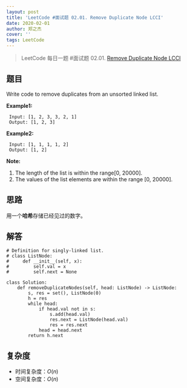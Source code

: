 ```yaml
---
layout: post
title: 'LeetCode #面试题 02.01. Remove Duplicate Node LCCI'
date: 2020-02-01
author: 郑之杰
cover: ''
tags: LeetCode
---
```


> LeetCode 每日一题 #面试题 02.01. [Remove Duplicate Node LCCI](https://leetcode-cn.com/problems/remove-duplicate-node-lcci/)

## 题目
Write code to remove duplicates from an unsorted linked list.

**Example1:**

```
 Input: [1, 2, 3, 3, 2, 1]
 Output: [1, 2, 3]
 ```
 
**Example2:**

```
 Input: [1, 1, 1, 1, 2]
 Output: [1, 2]
 ```
 
**Note:**
1. The length of the list is within the range[0, 20000].
2. The values of the list elements are within the range [0, 20000].



## 思路
用一个**哈希**存储已经见过的数字。

## 解答
```
# Definition for singly-linked list.
# class ListNode:
#     def __init__(self, x):
#         self.val = x
#         self.next = None

class Solution:
    def removeDuplicateNodes(self, head: ListNode) -> ListNode:
        s, res = set(), ListNode(0)
        h = res
        while head:
            if head.val not in s:
                s.add(head.val)
                res.next = ListNode(head.val)
                res = res.next
            head = head.next
        return h.next
```

## 复杂度
- 时间复杂度：$O(n)$
- 空间复杂度：$O(n)$